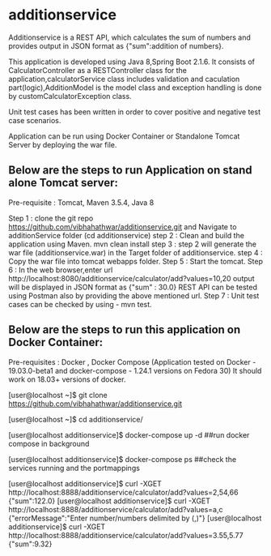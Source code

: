 # additionservice

Additionservice is a REST API, which calculates the sum of numbers and provides output in JSON format as {"sum":addition of numbers}.

This application is developed using Java 8,Spring Boot 2.1.6. It consists of CalculatorController as a RESTController class for the application,calculatorService class includes validation and caculation part(logic),AdditionModel is the model class and exception handling is done by customCalculatorException class.

Unit test cases has been written in order to cover positive and negative test case scenarios.

Application can be run using Docker Container or Standalone Tomcat Server by deploying the war file.

Below are the steps to run Application on stand alone Tomcat server:
------------------------------------------------------------------------------------------------------------

Pre-requisite : Tomcat, Maven 3.5.4, Java 8

Step 1 : clone the git repo https://github.com/vibhahathwar/additionservice.git and Navigate to additionService folder (cd additionservice)
step 2 : Clean and build the application using Maven. 
         mvn clean install 
step 3 : step 2 will generate the war file (additionservice.war) in the Target folder of additionservice.
step 4 : Copy the war file into tomcat webapps folder.
Step 5 : Start the tomcat.
Step 6 : In the web browser,enter url http://localhost:8080/additionservice/calculator/add?values=10,20
         output will be displayed in JSON format as {"sum" : 30.0}
         REST API can be tested using Postman also by providing the above mentioned url.
Step 7 : Unit test cases can be checked by using - mvn test.


Below are the steps to run this application on Docker Container: 
------------------------------------------------------------------------------------------------------------

Pre-requisites : Docker , Docker Compose 
                 (Application tested on Docker - 19.03.0-beta1 and docker-compose - 1.24.1 versions on Fedora 30)
                 It should work on 18.03+ versions of docker.
                 
[user@localhost ~]$ git clone https://github.com/vibhahathwar/additionservice.git
                   
[user@localhost ~]$ cd additionservice/ 

[user@localhost additionservice]$ docker-compose up -d ##run docker compose in background

[user@localhost additionservice]$ docker-compose ps ##check the services running and the portmappings
                  
[user@localhost additionservice]$ curl -XGET http://localhost:8888/additionservice/calculator/add?values=2,54,66
{"sum":122.0} 
[user@localhost additionservice]$ curl -XGET http://localhost:8888/additionservice/calculator/add?values=a,c
{"errorMessage":"Enter number/numbers delimited by (,)"} 
[user@localhost additionservice]$ curl -XGET http://localhost:8888/additionservice/calculator/add?values=3.55,5.77
{"sum":9.32}

